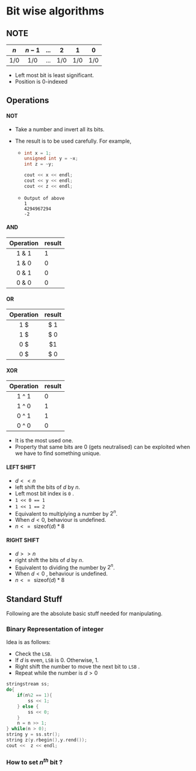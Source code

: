 # Bit wise algorithms

## NOTE

|  $n$  | $n-1$ | $...$ |  $2$  |  $1$  |  $0$  |
| :---: | :---: | :---: | :---: | :---: | :---: |
| $1/0$ | $1/0$ | $...$ | $1/0$ | $1/0$ | $1/0$ |

* Left most bit is least significant.
* Position is $0$-indexed

## Operations

#### NOT

* Take a number and invert all its bits.

* The result is to be used carefully. For example,

  * ```c++
    int x = 1;
    unsigned int y = ~x;
    int z = ~y;
    
    cout << x << endl;
    cout << y << endl;
    cout << z << endl;
    ```

  * ```
    Output of above
    1
    4294967294
    -2
    ```

    

#### AND

|  Operation   | result |
| :----------: | ------ |
| $1$ $\&$ $1$ | $1$    |
| $1$ $\&$ $0$ | $0$    |
| $0$ $\&$ $1$ | $0$    |
| $0$ $\&$ $0$ | $0$    |

 

#### OR

|  Operation   | result |
| :----------: | :----: |
| $1$ $|$ $1$  |  $1$   |
| $1$ $|$ $0$  |  $1$   |
|  $0$ $|$$1$  |  $1$   |
| $0$  $|$ $0$ |  $0$   |



#### XOR

| Operation | result |
| :-------: | ------ |
| $1$ ^ $1$ | $0$    |
| $1$ ^ $0$ | $1$    |
| $0$ ^ $1$ | $1$    |
| $0$ ^ $0$ | $0$    |

* It is the most used one.
* Property that same bits are 0 (gets neutralised) can be exploited when we have to find something unique.

#### LEFT SHIFT

* $d<<n$ 
* left shift the bits of $d$ by $n$.
* Left most bit index is `0` .
* `1 << 0 == 1`
* `1 << 1 == 2` 
* Equivalent to multiplying a number by $2^n$.
* When $d<0$, behaviour is undefined.
* $n<= \textrm{ sizeof}(d)*8$

#### RIGHT SHIFT	

* $d >> n$
* right shift the bits of $d$ by $n$.
* Equivalent to dividing the number by $2^n$.
* When $d<0$ , behaviour is undefined.
* $n<= \textrm{ sizeof}(d)*8$

## Standard Stuff

Following are the absolute basic stuff needed for manipulating.

### Binary Representation of integer

Idea is as follows:

* Check the `LSB`.
* If $d$ is even, `LSB` is $0$. Otherwise, $1$.
* Right shift the number to move the next bit to `LSB` .
* Repeat while the number is $d > 0$ 

```c++
stringstream ss;
do{
    if(n%2 == 1){
        ss << 1;
    } else {
        ss << 0;
    }
    n = n >> 1;
} while(n > 0);
string y = ss.str();
string z(y.rbegin(),y.rend());
cout <<  z << endl;
```



### How to set $n^{th}$ bit ?

